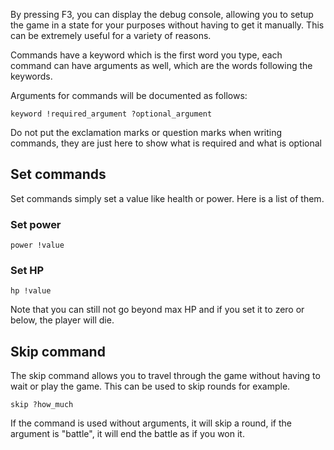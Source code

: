 By pressing F3, you can display the debug console, allowing you to setup the game in a state for your purposes without having to get it manually. This can be extremely useful for a variety of reasons.

Commands have a keyword which is the first word you type, each command can have arguments as well, which are the words following the keywords.

Arguments for commands will be documented as follows:

``` 
keyword !required_argument ?optional_argument
```

Do not put the exclamation marks or question marks when writing commands, they are just here to show what is required and what is optional

## Set commands

Set commands simply set a value like health or power. Here is a list of them.
### Set power

```
power !value
```

### Set HP

```
hp !value
```

Note that you can still not go beyond max HP and if you set it to zero or below, the player will die.

## Skip command

The skip command allows you to travel through the game without having to wait or play the game. This can be used to skip rounds for example.

```
skip ?how_much
```

If the command is used without arguments, it will skip a round, if the argument is "battle", it will end the battle as if you won it.
